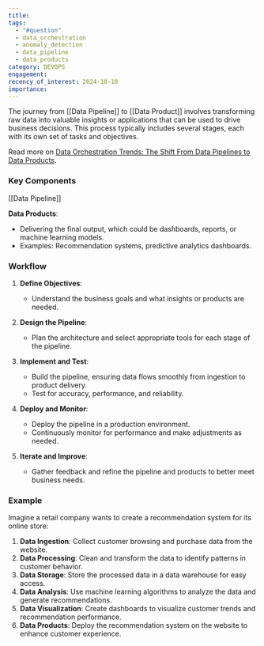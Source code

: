 ```yaml
---
title: 
tags:
  - "#question"
  - data_orchestration
  - anomaly_detection
  - data_pipeline
  - data_products
category: DEVOPS
engagement: 
recency_of_interest: 2024-10-10
importance:
---
```

The journey from [[Data Pipeline]] to [[Data Product]] involves transforming raw data into valuable insights or applications that can be used to drive business decisions. This process typically includes several stages, each with its own set of tasks and objectives.

Read more on [Data Orchestration Trends: The Shift From Data Pipelines to Data Products](https://airbyte.com/blog/data-orchestration-trends).
### Key Components

[[Data Pipeline]]

**Data Products**:
   - Delivering the final output, which could be dashboards, reports, or machine learning models.
   - Examples: Recommendation systems, predictive analytics dashboards.

### Workflow

1. **Define Objectives**:
   - Understand the business goals and what insights or products are needed.

2. **Design the Pipeline**:
   - Plan the architecture and select appropriate tools for each stage of the pipeline.

3. **Implement and Test**:
   - Build the pipeline, ensuring data flows smoothly from ingestion to product delivery.
   - Test for accuracy, performance, and reliability.

4. **Deploy and Monitor**:
   - Deploy the pipeline in a production environment.
   - Continuously monitor for performance and make adjustments as needed.

5. **Iterate and Improve**:
   - Gather feedback and refine the pipeline and products to better meet business needs.
### Example

Imagine a retail company wants to create a recommendation system for its online store:

1. **Data Ingestion**: Collect customer browsing and purchase data from the website.
2. **Data Processing**: Clean and transform the data to identify patterns in customer behavior.
3. **Data Storage**: Store the processed data in a data warehouse for easy access.
4. **Data Analysis**: Use machine learning algorithms to analyze the data and generate recommendations.
5. **Data Visualization**: Create dashboards to visualize customer trends and recommendation performance.
6. **Data Products**: Deploy the recommendation system on the website to enhance customer experience.

